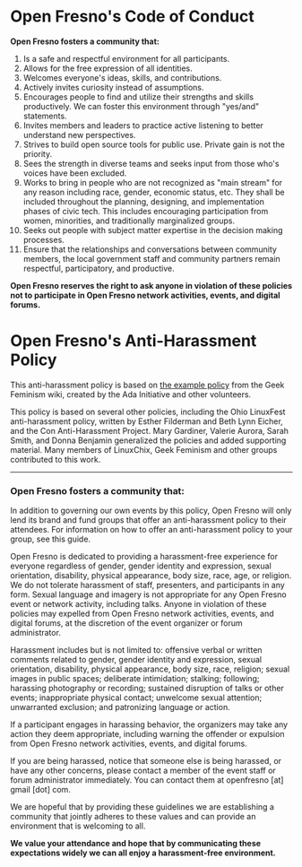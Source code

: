 # Open Fresno's Code of Conduct

**Open Fresno fosters a community that:**

1. Is a safe and respectful environment for all participants.
2. Allows for the free expression of all identities.
3. Welcomes everyone's ideas, skills, and contributions.
4. Actively invites curiosity instead of assumptions.
5. Encourages people to find and utilize their strengths and skills productively. We can foster this environment through "yes/and" statements.
6. Invites members and leaders to practice active listening to better understand new perspectives.
7. Strives to build open source tools for public use. Private gain is not the priority.
8. Sees the strength in diverse teams and seeks input from those who's voices have been excluded.
9. Works to bring in people who are not recognized as "main stream" for any reason including race, gender, economic status, etc. They shall be included throughout the planning, designing, and implementation phases of civic tech. This includes encouraging participation from women, minorities, and traditionally marginalized groups.
10. Seeks out people with subject matter expertise in the decision making processes.
11. Ensure that the relationships and conversations between community members, the local government staff and community partners remain respectful, participatory, and productive.

**Open Fresno reserves the right to ask anyone in violation of these policies not to participate in Open Fresno network activities, events, and digital forums.**

# Open Fresno's Anti-Harassment Policy

This anti-harassment policy is based on [the example policy](http://geekfeminism.wikia.com/wiki/Conference_anti-harassment/Policy) from the Geek Feminism wiki, created by the Ada Initiative and other volunteers.

This policy is based on several other policies, including the Ohio LinuxFest anti-harassment policy, written by Esther Filderman and Beth Lynn Eicher, and the Con Anti-Harassment Project. Mary Gardiner, Valerie Aurora, Sarah Smith, and Donna Benjamin generalized the policies and added supporting material. Many members of LinuxChix, Geek Feminism and other groups contributed to this work.

* * *

### Open Fresno fosters a community that:

In addition to governing our own events by this policy, Open Fresno will only lend its brand and fund groups that offer an anti-harassment policy to their attendees. For information on how to offer an anti-harassment policy to your group, see this guide.

Open Fresno is dedicated to providing a harassment-free experience for everyone regardless of gender, gender identity and expression, sexual orientation, disability, physical appearance, body size, race, age, or religion. We do not tolerate harassment of staff, presenters, and participants in any form. Sexual language and imagery is not appropriate for any Open Fresno event or network activity, including talks. Anyone in violation of these policies may expelled from Open Fresno network activities, events, and digital forums, at the discretion of the event organizer or forum administrator.

Harassment includes but is not limited to: offensive verbal or written comments related to gender, gender identity and expression, sexual orientation, disability, physical appearance, body size, race, religion; sexual images in public spaces; deliberate intimidation; stalking; following; harassing photography or recording; sustained disruption of talks or other events; inappropriate physical contact; unwelcome sexual attention; unwarranted exclusion; and patronizing language or action.

If a participant engages in harassing behavior, the organizers may take any action they deem appropriate, including warning the offender or expulsion from Open Fresno network activities, events, and digital forums.

If you are being harassed, notice that someone else is being harassed, or have any other concerns, please contact a member of the event staff or forum administrator immediately. You can contact them at openfresno [at] gmail [dot] com.

We are hopeful that by providing these guidelines we are establishing a community that jointly adheres to these values and can provide an environment that is welcoming to all.

**We value your attendance and hope that by communicating these expectations widely we can all enjoy a harassment-free environment.**
